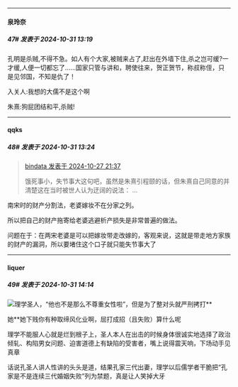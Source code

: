 ﻿
*****

####  泉玲奈  
##### 47#       发表于 2024-10-31 13:19

孔明是杀贼,不得不急。如人有个大家,被贼来占了,赶出在外墙下住,杀之岂可缓?一才缓,人便一切都忘了……国家只管与讲和，聘使往来，贺正贺节，称叔称侄，只是见邻国，不知是仇了！

入关人:我想的大儒不是这个啊

朱熹:狗屁团结和平,杀贼!


*****

####  qqks  
##### 48#       发表于 2024-10-31 13:24

<blockquote><a href="httphttps://bbs.saraba1st.com/2b/forum.php?mod=redirect&amp;goto=findpost&amp;pid=66555280&amp;ptid=2204481" target="_blank">bindata 发表于 2024-10-27 21:37</a>

饿死事小，失节事大这句吧，虽然是朱熹引程颐的话，但朱熹自己同意的并清楚这在当时被世人认为迂阔的说法： ...</blockquote>
南宋时的财产分割法，老婆嫁妆不在分家之列。

所以把自己的财产拖寄给老婆逃避析产损失是非常普遍的做法。

问题在于：在两宋老婆是可以把嫁妆带走改嫁的，客观来说，这就是带走地方家族的财产的漏洞，所以要堵住这个口子就只能失节事大了


*****

####  liquer  
##### 49#       发表于 2024-10-31 14:14

<img src="https://static.saraba1st.com/image/smiley/face2017/049.png" referrerpolicy="no-referrer">理学圣人，“他也不是那么不尊重女性啦”，但是为了整对头就严刑拷打**

她**她下贱你有种取缔风化业啊，屈打成招（且失败）算什么呢

理学不能服人心就是烂到根子上，圣人本人在出击的时候身体很诚实地选择了政治倾轧、构陷男女问题、迫害道德上有缺陷的受害者，嘴上说得震天响，下场动手见真章

话说孔圣人讲人性讲的头头是道，结果孔家三代出妻，理学以后儒学者干脆把“孔家是不是连续三代婚姻失败”列为禁题，真是让人笑掉大牙

